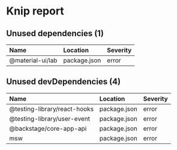 # Knip report

## Unused dependencies (1)

| Name             | Location     | Severity |
| :--------------- | :----------- | :------- |
| @material-ui/lab | package.json | error    |

## Unused devDependencies (4)

| Name                         | Location     | Severity |
| :--------------------------- | :----------- | :------- |
| @testing-library/react-hooks | package.json | error    |
| @testing-library/user-event  | package.json | error    |
| @backstage/core-app-api      | package.json | error    |
| msw                          | package.json | error    |
